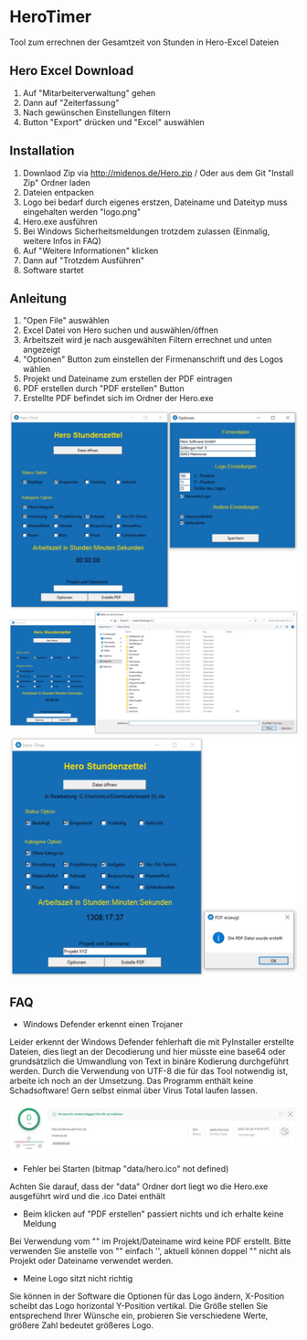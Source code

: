 # HeroTimer

Tool zum errechnen der Gesamtzeit von Stunden in Hero-Excel Dateien
## Hero Excel Download

1. Auf "Mitarbeiterverwaltung" gehen
2. Dann auf "Zeiterfassung"
3. Nach gewünschen Einstellungen filtern
4. Button "Export" drücken und "Excel" auswählen 

## Installation

1. Downlaod Zip via http://midenos.de/Hero.zip / Oder aus dem Git "Install Zip" Ordner laden
2. Dateien entpacken 
3. Logo bei bedarf durch eigenes erstzen, Dateiname und Dateityp muss eingehalten werden "logo.png"
4. Hero.exe ausführen
5. Bei Windows Sicherheitsmeldungen trotzdem zulassen (Einmalig, weitere Infos in FAQ)
6. Auf "Weitere Informationen" klicken
7. Dann auf "Trotzdem Ausführen"
8. Software startet

## Anleitung

1. "Open File" auswählen
2. Excel Datei von Hero suchen und auswählen/öffnen
3. Arbeitszeit wird je nach ausgewählten Filtern errechnet und unten angezeigt 
4. "Optionen" Button zum einstellen der Firmenanschrift und des Logos wählen  
5. Projekt und Dateiname zum erstellen der PDF eintragen
6. PDF erstellen durch "PDF erstellen" Button 
7. Erstellte PDF befindet sich im Ordner der Hero.exe

![FAQ Pic 1](/ReadmePictures/tool_1.JPG)
![FAQ Pic 2](/ReadmePictures/tool_2.JPG)
![FAQ Pic 3](/ReadmePictures/tool_3.JPG)

## FAQ

- Windows Defender erkennt einen Trojaner

Leider erkennt der Windows Defender fehlerhaft die mit PyInstaller erstellte Dateien, dies liegt an der Decodierung und hier müsste eine base64 oder grundsätzlich die Umwandlung von Text in binäre Kodierung durchgeführt werden. Durch die Verwendung von UTF-8 die für das Tool notwendig ist, arbeite ich noch an der Umsetzung.
Das Programm enthält keine Schadsoftware! Gern selbst einmal über Virus Total laufen lassen.

![Virus Total](/ReadmePictures/VirusTotal.JPG)

- Fehler bei Starten (bitmap "data/hero.ico" not defined)

Achten Sie darauf, dass der "data" Ordner dort liegt wo die Hero.exe ausgeführt wird und die .ico Datei enthält

- Beim klicken auf "PDF erstellen" passiert nichts und ich erhalte keine Meldung

Bei Verwendung vom "" im Projekt/Dateiname wird keine PDF erstellt.
Bitte verwenden Sie anstelle von "" einfach '', aktuell können doppel "" nicht als Projekt oder Dateiname verwendet werden.

- Meine Logo sitzt nicht richtig

Sie können in der Software die Optionen für das Logo ändern, X-Position scheibt das Logo horizontal Y-Position vertikal.
Die Größe stellen Sie entsprechend Ihrer Wünsche ein, probieren Sie verschiedene Werte, größere Zahl bedeutet größeres Logo.
